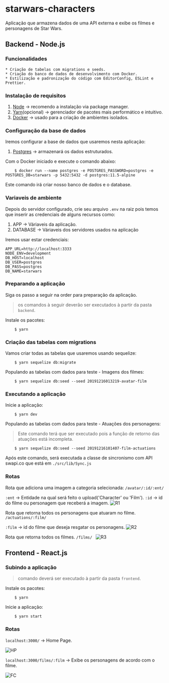 # starwars-characters

Aplicação que armazena dados de uma API externa e exibe os filmes e personagens de Star Wars.


## Backend - Node.js

### Funcionalidades

    * Criação de tabelas com migrations e seeds.
    * Criação do banco de dados de desenvolvimento com Docker.
    * Estilização e padronização do código com EditorConfig, ESLint e Prettier.

### Instalação de requisitos
1. [Node](https://nodejs.org/en/download/package-manager/) &rarr; recomendo a instalação via package manager.
2. [Yarn](https://yarnpkg.com/lang/en/)(opcional) &rarr; gerenciador de pacotes mais performático e intuitivo.
3. [Docker](https://www.docker.com/get-started) &rarr; usado para a criação de ambientes isolados.

### Configuração da base de dados

Iremos configurar a base de dados que usaremos nesta aplicação:

1. [Postgres](https://www.postgresql.org/) &rarr; armazenará os dados estruturados.

Com o Docker iniciado e execute o comando abaixo:

```shell
    $ docker run --name postgres -e POSTGRES_PASSWORD=postgres -e POSTGRES_DB=starwars -p 5432:5432 -d postgres:11.5-alpine
```

Este comando irá criar nosso banco de dados e o database.

### Variaveis de ambiente

Depois do servidor configurado, crie seu arquivo ```.env``` na raiz pois temos que inserir as credenciais de alguns recursos como:

1. APP &rarr; Váriaveis da aplicação.
2. DATABASE &rarr; Váriaveis dos servidores usados na aplicação

Iremos usar estar credenciais:

```
APP_URL=http://localhost:3333
NODE_ENV=development
DB_HOST=localhost
DB_USER=postgres
DB_PASS=postgres
DB_NAME=starwars

```

### Preparando a aplicação

Siga os passo a seguir na order para preparação da aplicação.

> os comandos à seguir deverão ser executados à partir da pasta ```backend```.

Instale os pacotes:
```shell
    $ yarn
```

### Criação das tabelas com migrations

Vamos criar todas as tabelas que usaremos usando sequelize:
```shell
    $ yarn sequelize db:migrate 
```

Populando as tabelas com dados para teste - Imagens dos filmes:
```shell
    $ yarn sequelize db:seed --seed 20191216013219-avatar-film
```

### Executando a aplicação

Inicie a aplicação:
```shell
    $ yarn dev
```

Populando as tabelas com dados para teste - Atuações dos personagens:

> Este comando terá que ser executado pois a função de retorno das atuações está incompleta.

```shell
    $ yarn sequelize db:seed --seed 20191216101407-film-actuations
```

Após este comando, será executada a classe de sincronismo com API swapi.co que está em ```./src/lib/Sync.js```

### Rotas

Rota que adiciona uma imagem a categoria selecionada:
``` /avatar/:id/:ent/ ```

```:ent``` &rarr; Entidade na qual será feito o upload('Character' ou 'Film').
```:id``` &rarr; id do filme ou personagem que receberá a imagem.
![R1](https://i.imgur.com/cpNGgPF.png)

Rota que retorna todos os personagens que atuaram no filme.
``` /actuations/:film/ ```

```:film``` &rarr; id do filme que deseja resgatar os personagens.
![R2](https://imgur.com/pF4Aj5h.jpg)

Rota que retorna todos os filmes.
```/films/ ```
![R3](https://imgur.com/fJ6F0iW.jpg)

## Frontend - React.js

### Subindo a aplicação

> comando deverá ser executado à partir da pasta ```frontend```.

Instale os pacotes:
```shell
    $ yarn
```

Inicie a aplicação:
```shell
    $ yarn start
```

### Rotas

``` localhost:3000/ ``` &rarr; Home Page.

![HP](https://imgur.com/j3QGB8v.jpg)

``` localhost:3000/films/:film ``` &rarr; Exibe os personagens de acordo com o filme.

![FC](https://imgur.com/szVvVdC.jpg)



